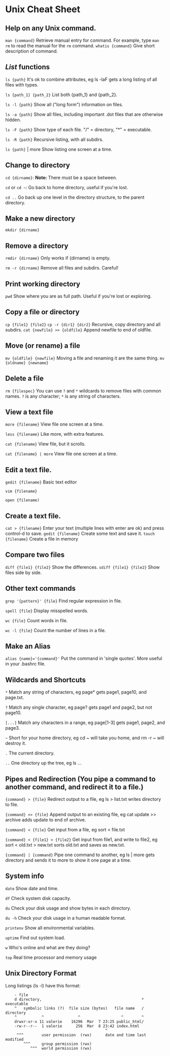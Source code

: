 # Unix Cheat Sheet
## Help on any Unix command.
`man {command}` Retrieve manual entry for command. For example, type `man rm` to read the manual for the `rm` command.
`whatis {command}` Give short description of command.
## _List_ functions
`ls {path}`	It's ok to combine attributes, eg ls -laF gets a long listing of all files with types.

`ls {path_1} {path_2}`	List both {path_1} and {path_2}.

`ls -l {path}` Show all ("long form") information on files. 

`ls -a {path}`	Show all files, including important .dot files that are otherwise hidden.

`ls -F {path}`	Show type of each file. "/" = directory, "*" = executable.

`ls -R {path}`	Recursive listing, with all subdirs.

`ls {path}` | more	Show listing one screen at a time.
## Change to directory
`cd {dirname}`:	__Note:__ There must be a space between.

`cd` or `cd ~`:	Go back to home directory, useful if you're lost.

`cd ..`	Go back up one level in the directory structure, to the parent directory.
## Make a new directory
`mkdir {dirname}`	
## Remove a directory
`rmdir {dirname}`	Only works if {dirname} is empty.

`rm -r {dirname}`	Remove all files and subdirs. Careful!
## Print working directory
`pwd`	Show where you are as full path. Useful if you're lost or exploring.
## Copy a file or directory
`cp {file1} {file2}`
`cp -r {dir1} {dir2}`	Recursive, copy directory and all subdirs.
`cat {newfile} >> {oldfile}`	Append newfile to end of oldfile.
## Move (or rename) a file
`mv {oldfile} {newfile}`	Moving a file and renaming it are the same thing.
`mv {oldname} {newname}`	
## Delete a file
`rm {filespec}`	You can use `?` and `*` wildcards to remove files with common names. `?` is any character; `*` is any string of characters.


## View a text file
`more {filename}`	View file one screen at a time.

`less {filename}`	Like more, with extra features.

`cat {filename}`	View file, but it scrolls.

`cat {filename} | more`	View file one screen at a time.

## Edit a text file.
`gedit {filename}`	Basic text editor

`vim {filename}`

`open {filename)`

## Create a text file.
`cat > {filename}`	Enter your text (multiple lines with enter are ok) and press control-d to save.
`gedit {filename}`	Create some text and save it.
`touch {filename}`  Create a file in memory

## Compare two files
`diff {file1} {file2}` Show the differences.
`sdiff {file1} {file2}`	Show files side by side.

## Other text commands
`grep '{pattern}' {file}`	Find regular expression in file.

`spell {file}`	Display misspelled words.

`wc {file}`	Count words in file.

`wc -l {file}`	Count the number of lines in a file.

## Make an Alias
`alias {name}='{command}'` Put the command in 'single quotes'. More useful in your .bashrc file.

## Wildcards and Shortcuts

`*`	Match any string of characters, eg page* gets page1, page10, and page.txt.

`?`	Match any single character, eg page? gets page1 and page2, but not page10.

`[...]`	Match any characters in a range, eg page[1-3] gets page1, page2, and page3.

`~`	Short for your home directory, eg cd ~ will take you home, and rm -r ~ will destroy it.

`.`	The current directory.

`..`	One directory up the tree, eg ls ...

## Pipes and Redirection	(You pipe a command to another command, and redirect it to a file.)
`{command} > {file}`	Redirect output to a file, eg ls > list.txt writes directory to file.

`{command} >> {file}`	Append output to an existing file, eg cat update >> archive adds update to end of archive.

`{command} < {file}`	Get input from a file, eg sort < file.txt

`{command} < {file1} > {file2}`	Get input from file1, and write to file2, eg sort < old.txt > new.txt sorts old.txt and saves as new.txt.

`{command} | {command}`	Pipe one command to another, eg ls | more gets directory and sends it to more to show it one page at a time.

## System info
`date`	Show date and time.

`df`	Check system disk capacity.

`du`	Check your disk usage and show bytes in each directory.

`du -h`	Check your disk usage in a human readable format.

`printenv`	Show all environmental variables.

`uptime`	Find out system load.

`w`	Who's online and what are they doing?

`top`	Real time processor and memory usage

## Unix Directory Format
Long listings (ls -l) have this format:

```
    - file
    d directory,                                            * executable
    ^   symbolic links (?)  file size (bytes)   file name   / directory
    ^           ^               ^                  ^        ^
    drwxr-xr-x 11 valerie    16296  Mar  7 23:25 public_html/
    -rw-r--r--  1 valerie      256  Mar  8 23:42 index.html
                                            ^
     ^^^        user permission  (rwx)      date and time last modified
        ^^^     group permission (rwx)
           ^^^  world permission (rwx)
```
